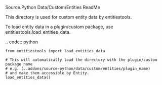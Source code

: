 Source.Python Data/Custom/Entities ReadMe

This directory is used for custom entity data by entitiestools.

To load entity data in a plugin/custom package, use entitiestools.load_entities_data.

.. code:: python

    from entitiestools import load_entities_data

    # This will automatically load the directory with the plugin/custom package name
    # e.g. (..addons/source-python/data/custom/entities/plugin_name)
    # and make them accessible by Entity.
    load_entities_data()
